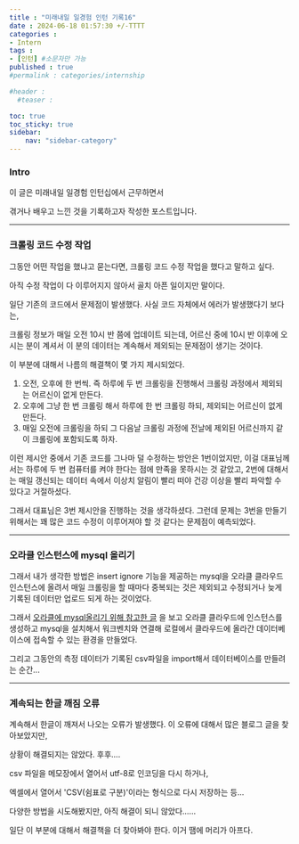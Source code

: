 ```yaml
---
title : "미래내일 일경험 인턴 기록16"
date : 2024-06-18 01:57:30 +/-TTTT
categories : 
- Intern
tags : 
- [인턴] #소문자만 가능
published : true
#permalink : categories/internship

#header :
  #teaser : 

toc: true
toc_sticky: true
sidebar:
    nav: "sidebar-category"
---
```


### Intro

이 글은 미래내일 일경험 인턴십에서 근무하면서

겪거나 배우고 느낀 것을 기록하고자 작성한 포스트입니다.

* * *

### 크롤링 코드 수정 작업

그동안 어떤 작업을 했냐고 묻는다면, 크롤링 코드 수정 작업을 했다고 말하고 싶다.

아직 수정 작업이 다 이루어지지 않아서 골치 아픈 일이지만 말이다.

일단 기존의 코드에서 문제점이 발생했다. 사실 코드 자체에서 에러가 발생했다기 보다는,

크롤링 정보가 매일 오전 10시 반 쯤에 업데이트 되는데, 어르신 중에 10시 반 이후에 오시는 분이 계셔서 이 분의 데이터는 계속해서 제외되는 문제점이 생기는 것이다.

이 부분에 대해서 나름의 해결책이 몇 가지 제시되었다.

1.  오전, 오후에 한 번씩. 즉 하루에 두 번 크롤링을 진행해서 크롤링 과정에서 제외되는 어르신이 없게 만든다.
2.  오후에 그냥 한 번 크롤링 해서 하루에 한 번 크롤링 하되, 제외되는 어르신이 없게 만든다.
3.  매일 오전에 크롤링을 하되 그 다음날 크롤링 과정에 전날에 제외된 어르신까지 같이 크롤링에 포함되도록 하자.

이런 제시안 중에서 기존 코드를 그나마 덜 수정하는 방안은 1번이었지만, 이걸 대표님께서는 하루에 두 번 컴퓨터를 켜야 한다는 점에 만족을 못하시는 것 같았고, 2번에 대해서는 매일 갱신되는 데이터 속에서 이상치 알림이 빨리 떠야 건강 이상을 빨리 파악할 수 있다고 거절하셨다.

그래서 대표님은 3번 제시안을 진행하는 것을 생각하셨다. 그런데 문제는 3번을 만들기 위해서는 꽤 많은 코드 수정이 이루어져야 할 것 같다는 문제점이 예측되었다.

* * *

### 오라클 인스턴스에 mysql 올리기

그래서 내가 생각한 방법은 insert ignore 기능을 제공하는 mysql을 오라클 클라우드 인스턴스에 올려서 매일 크롤링을 할 때마다 중복되는 것은 제외되고 수정되거나 늦게 기록된 데이터만 업로드 되게 하는 것이었다.

그래서 [오라클에 mysql올리기 위해 참고한 글](https://s0n9h2.tistory.com/98) 을 보고 오라클 클라우드에 인스턴스를 생성하고 mysql을 설치해서 워크벤치와 연결해 로컬에서 클라우드에 올라간 데이터베이스에 접속할 수 있는 환경을 만들었다.

그리고 그동안의 측정 데이터가 기록된 csv파일을 import해서 데이터베이스를 만들려는 순간...

* * *

### 계속되는 한글 깨짐 오류

계속해서 한글이 깨져서 나오는 오류가 발생했다. 이 오류에 대해서 많은 블로그 글을 찾아보았지만,

상황이 해결되지는 않았다. 후후....

csv 파일을 메모장에서 열어서 utf-8로 인코딩을 다시 하거나,

엑셀에서 열어서 'CSV(쉼표로 구분)'이라는 형식으로 다시 저장하는 등...

다양한 방법을 시도해봤지만, 아직 해결이 되니 않았다......

일단 이 부분에 대해서 해결책을 더 찾아봐야 한다. 이거 땜에 머리가 아프다.

&nbsp;